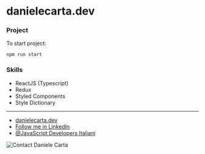<h1>danielecarta.dev</h1>

<h3>Project</h3>

To start project:

```
npm run start
```

<h3>Skills</h3>

- ReactJS (Typescript)
- Redux
- Styled Components
- Style Dictionary

<hr />

- <a target="_blank" href="https://danielecarta.dev/">danielecarta.dev</a>
- <a target="_blank" href="https://www.linkedin.com/in/daniele-carta-lugano/">Follow me in LinkedIn</a>
- <a target="_blank" href="https://www.linkedin.com/groups/8959815/">@JavaScript Developers Italiani</a>

<img src="https://danielecarta.dev/img/contact.png" alt="Contact Daniele Carta">
